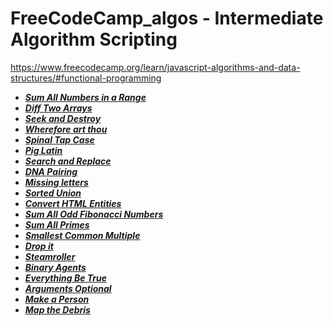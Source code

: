 # FreeCodeCamp_algos - Intermediate Algorithm Scripting
https://www.freecodecamp.org/learn/javascript-algorithms-and-data-structures/#functional-programming

* ***[Sum All Numbers in a Range](https://github.com/niktechnopro/FreeCodeCamp_algos/blob/main/sumAllNumbersInRange.js)***
* ***[Diff Two Arrays](https://github.com/niktechnopro/FreeCodeCamp_algos/blob/main/diff_2_arrays.js)***
* ***[Seek and Destroy](https://github.com/niktechnopro/FreeCodeCamp_algos/blob/main/seekAndDestroy.js)***
* ***[Wherefore art thou](https://github.com/niktechnopro/FreeCodeCamp_algos/blob/main/whereforeArtThou.js)***
* ***[Spinal Tap Case](https://github.com/niktechnopro/FreeCodeCamp_algos/blob/main/spinalCase.js)***
* ***[Pig Latin](https://github.com/niktechnopro/FreeCodeCamp_algos/blob/main/pigLatin.js)***
* ***[Search and Replace](https://github.com/niktechnopro/FreeCodeCamp_algos/blob/main/searchAndReplace.js)***
* ***[DNA Pairing](https://github.com/niktechnopro/FreeCodeCamp_algos/blob/main/DNA_pairing.js)***
* ***[Missing letters](https://github.com/niktechnopro/FreeCodeCamp_algos/blob/main/missing_letters.js)***
* ***[Sorted Union](https://github.com/niktechnopro/FreeCodeCamp_algos/blob/main/sortedUnion.js)***
* ***[Convert HTML Entities](https://github.com/niktechnopro/FreeCodeCamp_algos/blob/main/convertHTMLEntities.js)***
* ***[Sum All Odd Fibonacci Numbers](https://github.com/niktechnopro/FreeCodeCamp_algos/blob/main/sumAllOddFibonacciNumbers.js)***
* ***[Sum All Primes](https://github.com/niktechnopro/FreeCodeCamp_algos/blob/main/sumAllPrimes.js)***
* ***[Smallest Common Multiple](https://github.com/niktechnopro/FreeCodeCamp_algos/blob/main/smallestCommonMultiple.js)***
* ***[Drop it](https://github.com/niktechnopro/FreeCodeCamp_algos/blob/main/dropIt.js)***
* ***[Steamroller](https://github.com/niktechnopro/FreeCodeCamp_algos/blob/main/streamRoller.js)***
* ***[Binary Agents](https://github.com/niktechnopro/FreeCodeCamp_algos/blob/main/binaryAgents.js)***
* ***[Everything Be True](https://github.com/niktechnopro/FreeCodeCamp_algos/blob/main/everythingBeTrue.js)***
* ***[Arguments Optional](https://github.com/niktechnopro/FreeCodeCamp_algos/blob/main/argumentsOptional.js)***
* ***[Make a Person](https://github.com/niktechnopro/FreeCodeCamp_algos/blob/main/makeAPerson.js)***
* ***[Map the Debris](https://github.com/niktechnopro/FreeCodeCamp_algos/blob/main/mapTheDebris.js)***


